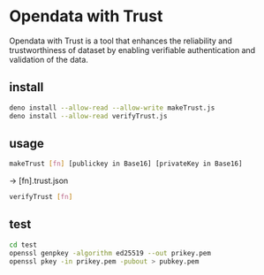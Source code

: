 # Opendata with Trust

Opendata with Trust is a tool that enhances the reliability and trustworthiness of dataset by enabling verifiable authentication and validation of the data.

## install

```sh
deno install --allow-read --allow-write makeTrust.js
deno install --allow-read verifyTrust.js
```

## usage

```sh
makeTrust [fn] [publickey in Base16] [privateKey in Base16]
```
→ [fn].trust.json

```sh
verifyTrust [fn]
```

## test

```sh
cd test
openssl genpkey -algorithm ed25519 --out prikey.pem
openssl pkey -in prikey.pem -pubout > pubkey.pem
```
